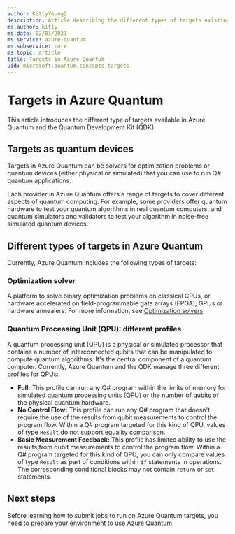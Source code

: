 ```yaml
---
author: KittyYeungQ
description: Article describing the different types of targets existing in Azure Quantum
ms.author: kitty
ms.date: 02/01/2021
ms.service: azure-quantum
ms.subservice: core
ms.topic: article
title: Targets in Azure Quantum
uid: microsoft.quantum.concepts.targets
---
```


# Targets in Azure Quantum

This article introduces the different type of targets available in Azure Quantum and the Quantum Development Kit (QDK).

## Targets as quantum devices

Targets in Azure Quantum can be solvers for optimization
problems or quantum devices (either physical or simulated) that you can use to
run Q# quantum applications.

Each provider in Azure Quantum offers a range of targets to cover different
aspects of quantum computing. For example, some providers offer quantum hardware
to test your quantum algorithms in real quantum computers, and quantum
simulators and validators to test your algorithm in noise-free simulated quantum
devices.

## Different types of targets in Azure Quantum

Currently, Azure Quantum includes the following types of targets:

### Optimization solver

A platform to solve binary optimization problems on classical CPUs, or
hardware accelerated on field-programmable gate arrays (FPGA), GPUs or hardware annealers. For more information, see [Optimization solvers](xref:microsoft.quantum.optimization.install-sdk).

### Quantum Processing Unit (QPU): different profiles

A quantum processing unit (QPU) is a physical or simulated processor that
contains a number of interconnected qubits that can be manipulated to compute
quantum algorithms. It's the central component of a quantum computer. Currently, Azure Quantum and the QDK manage three different
profiles for QPUs:

- **Full:** This profile can run any Q# program within the
  limits of memory for simulated quantum processing units (QPU) or the number of qubits of the physical
  quantum hardware.
- **No Control Flow:** This profile can run any Q# program that doesn't
  require the use of the results from qubit measurements to control the
  program flow. Within a Q# program targeted for this kind of QPU, values of
  type `Result` do not support equality comparison.
- **Basic Measurement Feedback:** This profile has limited ability to use the
  results from qubit measurements to control the program flow. Within a Q# program
  targeted for this kind of QPU, you can only compare values of type `Result` as
  part of conditions within `if` statements in operations. The corresponding
  conditional blocks may not contain `return` or `set` statements.

## Next steps

Before learning how to submit jobs to run on Azure Quantum targets, you need to [prepare
your environment](xref:microsoft.quantum.setup.cli) to use Azure Quantum.